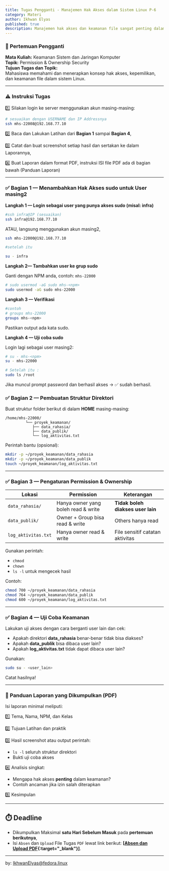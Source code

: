 ```yaml
---
title: Tugas Pengganti - Manajemen Hak Akses dalam Sistem Linux P-6
category: Materi
author: Ikhwan Elyas
published: true
description: Manajemen hak akses dan keamanan file sangat penting dalam Keamanan Sistem dan Jaringan Komputer karena memastikan setiap data hanya dapat diakses oleh pengguna yang berwenang. Pengaturan izin yang benar melindungi informasi sensitif dari pencurian, modifikasi, atau penghapusan yang tidak sah. Dalam sistem multi-user, seperti server jaringan, kesalahan izin dapat menjadi celah serangan yang dimanfaatkan hacker untuk mengambil alih sistem. Dengan pengelolaan hak akses yang tepat, integritas, kerahasiaan, dan ketersediaan data dapat tetap terjaga.
---
```


### 📌 Pertemuan Pengganti
 
**Mata Kuliah:** Keamanan Sistem dan Jaringan Komputer  
**Topik:** Permission & Ownership Security  
**Tujuan Tugas dan Topik:**  
Mahasiswa memahami dan menerapkan konsep hak akses, kepemilikan, dan keamanan file dalam sistem Linux.

---

### ⚠️ Instruksi Tugas

1️⃣ Silakan login ke server menggunakan akun masing-masing:

```bash
# sesuaikan dengan USERNAME dan IP Addressnya
ssh mhs-22008@192.168.77.10

```

2️⃣ Baca dan Lakukan Latihan dari **Bagian 1** sampai **Bagian 4**,

3️⃣ Catat dan buat screenshot setiap hasil dan sertakan ke dalam Laporannya,

4️⃣ Buat Laporan dalam format PDF, instruksi ISI file PDF ada di bagian bawah (Panduan Laporan)


---

### ✅ Bagian 1 — Menambahkan Hak Akses sudo untuk User masing2

**Langkah 1 — Login sebagai user yang punya akses sudo (misal: infra)**

```bash
#ssh infra@IP (sesuaikan)
ssh infra@192.168.77.10
```
ATAU, langsung menggunakan akun masing2,

```bash
ssh mhs-22000@192.168.77.10

#setelah itu 

su - infra
```

**Langkah 2— Tambahkan user ke grup sudo** 

Ganti <npm> dengan NPM anda, contoh: `mhs-22000`

```bash
# sudo usermod -aG sudo mhs-<npm>
sudo usermod -aG sudo mhs-22000
```

**Langkah 3 — Verifikasi**
```bash
#contoh 
# groups mhs-22000
groups mhs-<npm>
```
Pastikan output ada kata sudo.

**Langkah 4 — Uji coba sudo**

Login lagi sebagai user masing2:

```bash
# su - mhs-<npm>
su - mhs-22000

# Setelah itu : 
sudo ls /root
```

Jika muncul prompt password dan berhasil akses → ✅ sudah berhasil.


### ✅ Bagian 2 — Pembuatan Struktur Direktori
Buat struktur folder berikut di dalam **HOME** masing-masing:

```
/home/mhs-22000/
         └── proyek_keamanan/
            ├── data_rahasia/
            ├── data_publik/
            └── log_aktivitas.txt
```

Perintah bantu (opsional):
```bash
mkdir -p ~/proyek_keamanan/data_rahasia
mkdir -p ~/proyek_keamanan/data_publik
touch ~/proyek_keamanan/log_aktivitas.txt
```

---

### ✅ Bagian 3 — Pengaturan Permission & Ownership

| Lokasi | Permission | Keterangan |
|--------|------------|------------|
| `data_rahasia/` | Hanya owner yang boleh read & write | **Tidak boleh diakses user lain** |
| `data_publik/` | Owner + Group bisa read & write | Others hanya read |
| `log_aktivitas.txt` | Hanya owner read & write | File sensitif catatan aktivitas |

Gunakan perintah:  
- `chmod`  
- `chown`  
- `ls -l` untuk mengecek hasil

Contoh:
```bash
chmod 700 ~/proyek_keamanan/data_rahasia
chmod 764 ~/proyek_keamanan/data_publik
chmod 600 ~/proyek_keamanan/log_aktivitas.txt
```

---

### ✅ Bagian 4 — Uji Coba Keamanan
Lakukan uji akses dengan cara berganti user lain dan cek:

- Apakah direktori **data_rahasia** benar-benar tidak bisa diakses?
- Apakah **data_publik** bisa dibaca user lain?
- Apakah **log_aktivitas.txt** tidak dapat dibaca user lain?

Gunakan:
```bash
sudo su - <user_lain>
```

Catat hasilnya!

---

### 📄 Panduan Laporan yang Dikumpulkan (PDF)

Isi laporan minimal meliputi:

1️⃣ Tema, Nama, NPM, dan Kelas 

2️⃣ Tujuan Latihan dan praktik  

3️⃣ Hasil screenshot atau output perintah:
   - `ls -l` seluruh struktur direktori
   - Bukti uji coba akses

4️⃣ Analisis singkat:
   - Mengapa hak akses **penting** dalam keamanan?
   - Contoh ancaman jika izin salah diterapkan

5️⃣ Kesimpulan

---

## ⏱️ Deadline
- Dikumpulkan Maksimal **satu Hari Sebelum Masuk** pada **pertemuan berikutnya**,
- Isi `Absen` dan `Upload` File Tugas `PDF` lewat link berikut: **[[Absen dan Upload PDF](https://ksj.tifor.site/){:target="_blank"}]**.


---
by: IkhwanElyas@fedora.linux